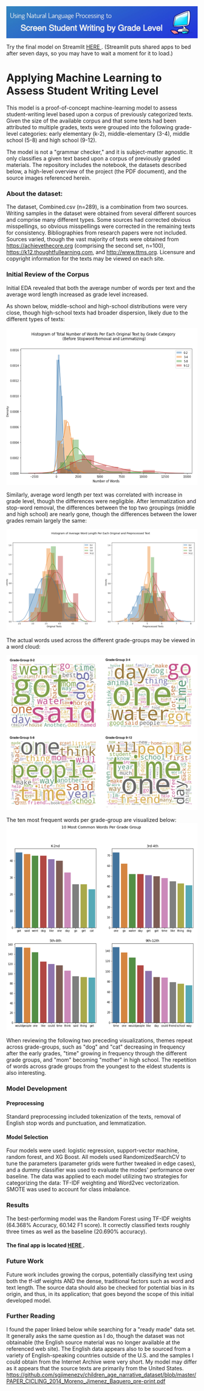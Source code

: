 <img align="center" src="https://github.com/jnels13/Screening-Childrens-Writing-Level-With-NLP/blob/main/Source%20Images/StudentWritingBanner.JPG" width="auto" height="auto">

Try the final model on Streamlit <a href="https://share.streamlit.io/jnels13/screening-childrens-writing-level-with-nlp/main/Mod4_Final_Streamlit/student_text_streamlit.py"> HERE </a>.  (Streamlit puts shared apps to bed after seven days, so you may have to wait a moment for it to load.)

# Applying Machine Learning to Assess Student Writing Level

This model is a proof-of-concept machine-learning model to assess student-writing level based upon a corpus of previously categorized texts. Given the size of the available corpus and that some texts had been attributed to multiple grades, texts were grouped into the following grade-level categories: early elementary (k-2), middle-elementary (3-4), middle school (5-8) and high school (9-12). 

The model is not a "grammar checker," and it is subject-matter agnostic. It only classifies a given text based upon a corpus of previously graded materials. The repository includes the notebook, the datasets described below, a high-level overview of the project (the PDF document), and the source images referenced herein. 

### About the dataset:

The dataset, Combined.csv (n=289), is a combination from two sources. Writing samples in the dataset were obtained from several different sources and comprise many different types. Some sources had corrected obvious misspellings, so obvious misspellings were corrected in the remaining texts for consistency. Bibliographies from research papers were not included.  Sources varied, though the vast majority of texts were obtained from https://achievethecore.org (comprising the second set, n=100), https://k12.thoughtfullearning.com, and http://www.ttms.org. Licensure and copyright information for the texts may be viewed on each site. 

###  Initial Review of the Corpus

Initial EDA revealed that both the average number of words per text and the average word length increased as grade level increased. 

As shown below, middle-school and high-school distributions were very close, though high-school texts had broader dispersion, likely due to the different types of texts:

<img src="https://github.com/jnels13/Screening-Childrens-Writing-Level-With-NLP/blob/main/Source%20Images/3_numwords.png" width="592" height="413">

Similarly, average word length per text was correlated with increase in grade level, though the differences were negligible.  After lemmatization and stop-word removal, the differences between the top two groupings (middle and high school) are nearly gone, though the differences between the lower grades remain largely the same: 

<img src="https://github.com/jnels13/Screening-Childrens-Writing-Level-With-NLP/blob/main/Source%20Images/3_wordlen.png">

The actual words used across the different grade-groups may be viewed in a word cloud: 

<img src="https://github.com/jnels13/Screening-Childrens-Writing-Level-With-NLP/blob/main/Source%20Images/wc_3.png">

The ten most frequent words per grade-group are visualized below: 
<img src="https://github.com/jnels13/Screening-Childrens-Writing-Level-With-NLP/blob/main/Source%20Images/most_important.png">

When reviewing the following two preceding visualizations, themes repeat across grade-groups, such as "dog" and "cat" decreasing in frequency after the early grades, "time" growing in frequency through the different grade groups, and "mom" becoming "mother" in high school.  The repetition of words across grade groups from the youngest to the eldest students is also interesting. 

### Model Development

#### Preprocessing

Standard preprocessing included tokenization of the texts, removal of English stop words and punctuation, and lemmatization. 

#### Model Selection

Four models were used: logistic regression, support-vector machine, random forest, and XG Boost. All models used RandomizedSearchCV to tune the parameters (parameter grids were further tweaked in edge cases), and a dummy classifier was used to evaluate the modes' performance over baseline. The data was applied to each model utilizing two strategies for categorizing the data: TF-IDF weighting and Word2vec vectorization.  SMOTE was used to account for class imbalance. 

### Results

The best-performing model was the Random Forest using TF-IDF weights (64.368% Accuracy, 60.142 F1 score). It correctly classified texts roughly three times as well as the baseline (20.690% accuracy).  

#### The final app is located <a href="https://share.streamlit.io/jnels13/screening-childrens-writing-level-with-nlp/main/Mod4_Final_Streamlit/student_text_streamlit.py"> HERE </a>.  

### Future Work

Future work includes growing the corpus, potentially classifying text using both the tf-idf weights AND the dense, traditional factors such as word and text length.  The source data should also be checked for potential bias in its origin, and thus, in its application; that goes beyond the scope of this initial developed model.

### Further Reading

I found the paper linked below while searching for a "ready made" data set. It generally asks the same question as I do, though the dataset was not obtainable (the English source material was no longer available at the referenced web site). The English data appears also to be sourced from a variety of English-speaking countries outside of the U.S. and the samples I could obtain from the Internet Archive were very short.  My model may differ as it appears that the source texts are primarily from the United States.  https://github.com/sgjimenezv/children_age_narrative_dataset/blob/master/PAPER_CICLING_2014_Moreno_Jimenez_Baquero_pre-print.pdf
